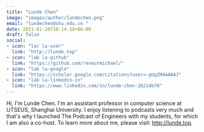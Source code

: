 ```yaml
---
title: "Lunde Chen"
image: "images/author/lundechen.png"
email: "lundechen@shu.edu.cn "
date: 2021-01-26T10:14:19+06:00
draft: false
social:
- icon: "lar la-user"
  link: "http://lunde.top"
- icon: "lab la-github"
  link: "https://github.com/reveurmichael/"
- icon: "lab la-google"
  link: "https://scholar.google.com/citations?user=-gUgZM4AAAAJ"
- icon: "lab la-linkedin-in"
  link: "https://www.linkedin.com/in/lunde-chen-26214b70"
---
```


Hi, I'm Lunde Chen. I'm an assistant professor in computer science at UTSEUS, Shanghai University. I enjoy listening to podcasts very much and that's why I launched The Podcast of Engineers with my students, for which I am also a co-host. To learn more about me, please visit: <http://lunde.top>.

